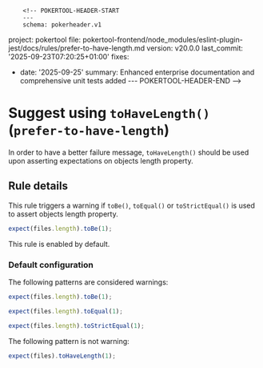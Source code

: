        <!-- POKERTOOL-HEADER-START
        ---
        schema: pokerheader.v1
project: pokertool
file: pokertool-frontend/node_modules/eslint-plugin-jest/docs/rules/prefer-to-have-length.md
version: v20.0.0
last_commit: '2025-09-23T07:20:25+01:00'
fixes:
- date: '2025-09-25'
  summary: Enhanced enterprise documentation and comprehensive unit tests added
        ---
        POKERTOOL-HEADER-END -->
# Suggest using `toHaveLength()` (`prefer-to-have-length`)

In order to have a better failure message, `toHaveLength()` should be used upon
asserting expectations on objects length property.

## Rule details

This rule triggers a warning if `toBe()`, `toEqual()` or `toStrictEqual()` is
used to assert objects length property.

```js
expect(files.length).toBe(1);
```

This rule is enabled by default.

### Default configuration

The following patterns are considered warnings:

```js
expect(files.length).toBe(1);

expect(files.length).toEqual(1);

expect(files.length).toStrictEqual(1);
```

The following pattern is not warning:

```js
expect(files).toHaveLength(1);
```
